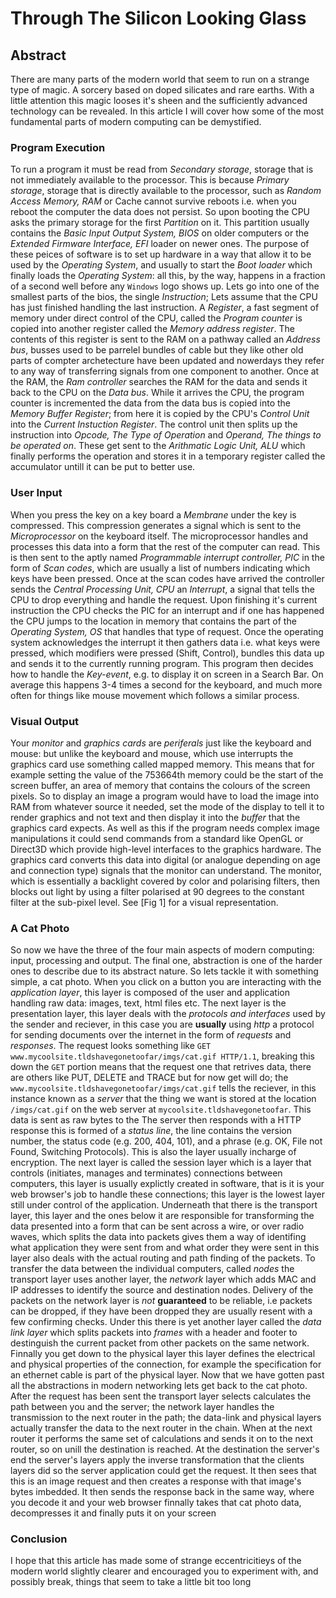 Through The Silicon Looking Glass
=================================

## Abstract
There are many parts of the modern world that seem to run on a strange type of magic. A sorcery based on doped silicates and rare earths. With a little attention this magic looses it's sheen and the sufficiently advanced technology can be revealed. In this article I will cover how some of the most fundamental parts of modern computing can be demystified.

### Program Execution
To run a program it must be read from *Secondary storage*, storage that is not immediately available to the processor. This is because *Primary storage*, storage that is directly available to the processor, such as *Random Access Memory, RAM* or Cache cannot survive reboots i.e. when you reboot the computer the data does not persist. So upon booting the CPU asks the primary storage for the first *Partition* on it. This partition usually contains the *Basic Input Output System, BIOS* on older computers or the *Extended Firmware Interface, EFI* loader on newer ones. The purpose of these peices of software is to set up hardware in a way that allow it to be used by the *Operating System*, and usually to start the *Boot loader* which finally loads the *Operating System*: all this, by the way, happens in a fraction of a second well before any `Windows` logo shows up. Lets go into one of the smallest parts of the bios, the single *Instruction*; Lets assume that the CPU has just finished handling the last instruction. A *Register*, a fast segment of memory under direct control of the CPU, called the *Program counter* is copied into another register called the *Memory address register*. The contents of this register is sent to the RAM on a pathway called an *Address bus*, busses used to be parrelel bundles of cable but they like other old parts of compter archetecture have been updated and nowerdays they refer to any way of transferring signals from one component to another. Once at the RAM, the *Ram controller* searches the RAM for the data and sends it back to the CPU on the *Data bus*. While it arrives the CPU, the program counter is incremented the data from the data bus is copied into the *Memory Buffer Register*; from here it is copied by the CPU's *Control Unit* into the *Current Instuction Register*. The control unit then splits up the instruction into *Opcode, The Type of Operation* and *Operand, The things to be operated on*. These get sent to the *Arithmatic Logic Unit, ALU* which finally performs the operation and stores it in a temporary register called the accumulator untill it can be put to better use.


### User Input
When you press the key on a key board a *Membrane* under the key is compressed. This compression generates a signal which is sent to the *Microprocessor* on the keyboard itself. The microprocessor handles and processes this data into a form that the rest of the computer can read. This is then sent to the aptly named *Programmable interrupt controller, PIC* in the form of *Scan codes*, which are usually a list of numbers indicating which keys have been pressed. Once at the scan codes have arrived the controller sends the *Central Processing Unit, CPU* an *Interrupt*, a signal that tells the CPU to drop everything and handle the request. Upon finishing it's current instruction the CPU checks the PIC for an interrupt and if one has happened the CPU jumps to the location in memory that contains the part of the *Operating System, OS* that handles that type of request. Once the operating system acknowledges the interrupt it then gathers data i.e. what keys were pressed, which modifiers were pressed (Shift, Control), bundles this data up and sends it to the currently running program. This program then decides how to handle the *Key-event*, e.g. to display it on screen in a Search Bar. On average this happens 3-4 times a second for the keyboard, and much more often for things like mouse movement which follows a similar process.


### Visual Output
Your *monitor* and *graphics cards* are *periferals* just like the keyboard and mouse: but unlike the keyboard and mouse, which use interrupts the graphics card use something called mapped memory. This means that for example setting the value of the 753664th memory could be the start of the screen buffer, an area of memory that contains the colours of the screen pixels. So to display an image a program would have to load the image into RAM from whatever source it needed, set the mode of the display to tell it to render graphics and not text and then display it into the *buffer* that the graphics card expects. As well as this if the program needs complex image manipulations it could send commands from a standard like OpenGL or Direct3D which provide high-level interfaces to the graphics hardware. The graphics card converts this data into digital (or analogue depending on age and connection type) signals that the monitor can understand. The monitor, which is essentially a backlight covered by color and polarising filters, then blocks out light by using a filter polarised at 90 degrees to the constant filter at the sub-pixel level. See [Fig 1] for a visual representation.

### A Cat Photo

So now we have the three of the four main aspects of modern computing: input, processing and output. The final one, abstraction is one of the harder ones to describe due to its abstract nature. So lets tackle it with something simple, a cat photo. When you click on a button you are interacting with the *application layer*, this layer is composed of the user and application handling raw data: images, text, html files etc. The next layer is the presentation layer, this layer deals with the *protocols and interfaces* used by the sender and reciever, in this case you are **usually** using *http* a protocol for sending documents over the internet in the form of *requests* and *responses*. The request looks something like `GET www.mycoolsite.tldshavegonetoofar/imgs/cat.gif HTTP/1.1`, breaking this down the `GET` portion means that the request one that retrives data, there are others like PUT, DELETE and TRACE but for now get will do; the `www.mycoolsite.tldshavegonetoofar/imgs/cat.gif` tells the reciever, in this instance known as a *server* that the thing we want is stored at the location `/imgs/cat.gif` on the web server at `mycoolsite.tldshavegonetoofar`. This data is sent as raw bytes to the  The server then responds with a HTTP response this is formed of a *status line*, the line contains the version number, the status code (e.g. 200, 404, 101), and a phrase (e.g. OK, File not Found, Switching Protocols). This is also the layer usually incharge of encryption. The next layer is called the session layer which is a layer that controls (initiates, manages and terminates) connections between computers, this layer is usually explictly created in software, that is it is your web browser's job to handle these connections; this layer is the lowest layer still under control of the application. Underneath that there is the transport layer, this layer and the ones below it are responsible for transforming the data presented into a form that can be sent across a wire, or over radio waves, which splits the data into packets gives them a way of identifing what application they were sent from and what order they were sent in this layer also deals with the actual routing and path finding of the packets. To transfer the data between the individual computers, called *nodes* the transport layer uses another layer, the *network* layer which adds MAC and IP addresses to identify the source and destination nodes. Delivery of the packets on the network layer is *not* **guaranteed** to be reliable, i.e packets can be dropped, if they have been dropped they are usually resent with a few confirming checks. Under this there is yet another layer called the *data link layer* which splits packets into *frames* with a header and footer to destinguish the current packet from other packets on the same network. Finnally you get down to the physical layer this layer defines the electrical and physical properties of the connection, for example the specification for an ethernet cable is part of the physical layer. Now that we have gotten past all the abstractions in modern networking lets get back to the cat photo. After the request has been sent the transport layer selects calculates the  path between you and the server; the network layer handles the transmission to the next router in the path; the data-link and physical layers actually transfer the data to the next router in the chain. When at the next router it performs the same set of calculations and sends it on to the next router, so on unill the destination is reached. At the destination the server's end the server's layers apply the inverse transformation that the clients layers did so the server application could get the request. It then sees that this is an image request and then creates a response with that image's bytes imbedded. It then sends the response back in the same way, where you decode it and your web browser finnally takes that cat photo data, decompresses it and finally puts it on your screen

### Conclusion
I hope that this article has made some of strange eccentricitieys of the modern world slightly clearer and encouraged you to experiment with, and possibly break, things that seem to take a little bit too long
